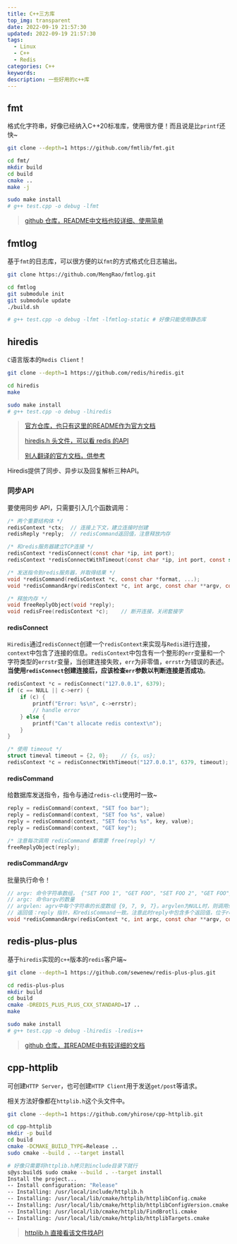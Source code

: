 ```yaml
---
title: C++三方库
top_img: transparent
date: 2022-09-19 21:57:30
updated: 2022-09-19 21:57:30
tags:
  - Linux
  - C++
  - Redis
categories: C++
keywords:
description: 一些好用的c++库
---
```


## fmt

格式化字符串，好像已经纳入C++20标准库，使用很方便！而且说是比`printf`还快~

```bash
git clone --depth=1 https://github.com/fmtlib/fmt.git

cd fmt/
mkdir build
cd build
cmake ..
make -j

sudo make install
# g++ test.cpp -o debug -lfmt
```

> [github 仓库，README中文档也较详细、使用简单](https://github.com/fmtlib/fmt)

## fmtlog

基于`fmt`的日志库，可以很方便的以`fmt`的方式格式化日志输出。

```bash
git clone https://github.com/MengRao/fmtlog.git

cd fmtlog
git submodule init
git submodule update
./build.sh

# g++ test.cpp -o debug -lfmt -lfmtlog-static # 好像只能使用静态库
```

## hiredis

`C`语言版本的`Redis Client`！

```bash
git clone --depth=1 https://github.com/redis/hiredis.git

cd hiredis
make

sudo make install
# g++ test.cpp -o debug -lhiredis
```

> [官方仓库，也只有这里的README作为官方文档](https://github.com/redis/hiredis)
>
> [hiredis.h 头文件，可以看 redis 的API](https://github.com/redis/hiredis/blob/79ae5ffc693b57688b4c76141fd2c94868ebdbff/hiredis.h#L305)
>
> [别人翻译的官方文档，供参考](https://tangming.github.io/2019/10/14/redis-hiredis-introduction/)

Hiredis提供了同步、异步以及回复解析三种API。

### 同步API

要使用同步 API，只需要引入几个函数调用：

```c
/* 两个重要结构体 */
redisContext *ctx;	// 连接上下文，建立连接时创建
redisReply *reply;	// redisCommand返回值，注意释放内存

/* 和redis服务器建立TCP连接 */
redisContext *redisConnect(const char *ip, int port);
redisContext *redisConnectWithTimeout(const char *ip, int port, const struct timeval tv);

/* 发送指令到redis服务器，并取得结果 */
void *redisCommand(redisContext *c, const char *format, ...);
void *redisCommandArgv(redisContext *c, int argc, const char **argv, const size_t *argvlen);

/* 释放内存 */
void freeReplyObject(void *reply);
void redisFree(redisContext *c);    // 断开连接，关闭套接字
```

#### redisConnect

`Hiredis`通过`redisConnect`创建一个`redisContext`来实现与`Redis`进行连接，`context`中包含了连接的信息。`redisContext`中包含有一个整形的`err`变量和一个字符类型的`errstr`变量，当创建连接失败，`err`为非零值，`errstr`为错误的表述。**当使用`redisConnect`创建连接后，应该检查`err`参数以判断连接是否成功**。

```c
redisContext *c = redisConnect("127.0.0.1", 6379);
if (c == NULL || c->err) {
    if (c) {
        printf("Error: %s\n", c->errstr);
        // handle error
    } else {
        printf("Can't allocate redis context\n");
    }
}

/* 使用 timeout */
struct timeval timeout = {2, 0}; 	// {s, us}; 
redisContext *c = redisConnectWithTimeout("127.0.0.1", 6379, timeout);
```

#### redisCommand

给数据库发送指令，指令与通过`redis-cli`使用时一致~

```c
reply = redisCommand(context, "SET foo bar");
reply = redisCommand(context, "SET foo %s", value)
reply = redisCommand(context, "SET foo:%s %s", key, value);
reply = redisCommand(context, "GET key");

/* 注意每次调用 redisCommand 都需要 free(reply) */
freeReplyObject(reply);
```

#### redisCommandArgv

批量执行命令！

```c
// argv: 命令字符串数组， {"SET FOO 1", "GET FOO", "SET FOO 2", "GET FOO"};
// argc: 命令argv的数量
// argvlen: agrv中每个字符串的长度数组 {9, 7, 9, 7}。argvlen为NULL时，则调用strlen计算长度
// 返回值：reply 指针，和redisCommand一致。注意此时reply中包含多个返回值，位于reply->element数组中
void *redisCommandArgv(redisContext *c, int argc, const char **argv, const size_t *argvlen);
```

## redis-plus-plus

基于`hiredis`实现的`c++`版本的`redis`客户端~

```bash
git clone --depth=1 https://github.com/sewenew/redis-plus-plus.git

cd redis-plus-plus
mkdir build
cd build
cmake -DREDIS_PLUS_PLUS_CXX_STANDARD=17 ..
make

sudo make install
# g++ test.cpp -o debug -lhiredis -lredis++
```

> [github 仓库，其README中有较详细的文档](https://github.com/sewenew/redis-plus-plus)

## cpp-httplib

可创建`HTTP Server`，也可创建`HTTP Client`用于发送`get/post`等请求。

相关方法好像都在`httplib.h`这个头文件中。

```bash
git clone --depth=1 https://github.com/yhirose/cpp-httplib.git

cd cpp-httplib
mkdir -p build
cd build
cmake -DCMAKE_BUILD_TYPE=Release ..
sudo cmake --build . --target install

# 好像只需要将httplib.h拷贝到include目录下就行
s@ys:build$ sudo cmake --build . --target install
Install the project...
-- Install configuration: "Release"
-- Installing: /usr/local/include/httplib.h
-- Installing: /usr/local/lib/cmake/httplib/httplibConfig.cmake
-- Installing: /usr/local/lib/cmake/httplib/httplibConfigVersion.cmake
-- Installing: /usr/local/lib/cmake/httplib/FindBrotli.cmake
-- Installing: /usr/local/lib/cmake/httplib/httplibTargets.cmake
```

> [httplib.h 直接看该文件找API](https://github.com/yhirose/cpp-httplib/blob/master/httplib.h)
